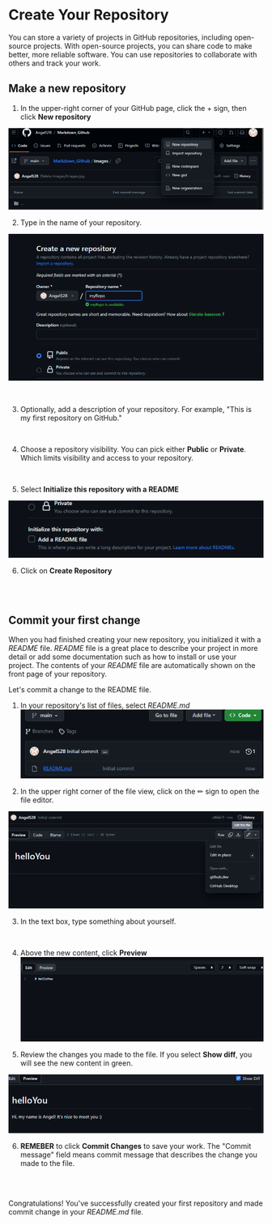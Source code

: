 # Create Your Repository 

You can store a variety of projects in GitHub repositories, including open-source projects. With open-source projects, you can share code to make better, more reliable software. You can use repositories to collaborate with others and track your work. 

## Make a new repository 

1. In the upper-right corner of your GitHub page, click the + sign, then click **New repository** 

![](https://github.com/AngelS28/Markdown_Github/blob/main/Images/newRepo.png)

2. Type in the name of your repository.

![](https://github.com/AngelS28/Markdown_Github/blob/main/Images/nameRepo.png)

<br />

3. Optionally, add a description of your repository. For example, "This is my first repository on GitHub."
<br />

4. Choose a repository visibility. You can pick either **Public** or **Private**. Which limits visibility and access to your repository. <br />
<br />

5. Select **Initialize this repository with a README** 

![](https://github.com/AngelS28/Markdown_Github/blob/main/Images/README.png)

6. Click on **Create Repository**
<br />
<br />

## Commit your first change 

When you had finished creating your new repository, you initialized it with a *README* file. *README* file is a great place to describe your project in more detail or add some documentation such as how to install or use your project. The contents of your *README* file are automatically shown on the front page of your repository.
<br />

Let's commit a change to the README file. 
<br />

1. In your repository's list of files, select *README.md*
  ![](https://github.com/AngelS28/Markdown_Github/blob/main/Images/viewReadme.png)


2. In the upper right corner of the file view, click on the  ✏ sign to open the file editor.

![](https://github.com/AngelS28/Markdown_Github/blob/main/Images/editReadme.png)

3. In the text box, type something about yourself.
<br />

4. Above the new content, click **Preview**
![](https://github.com/AngelS28/Markdown_Github/blob/main/Images/preview.png)

5. Review the changes you made to the file. If you select **Show diff**, you will see the new content in green.

![](https://github.com/AngelS28/Markdown_Github/blob/main/Images/editPreview.png)

6. **REMEBER** to click **Commit Changes** to save your work. The "Commit message" field means commit message that describes the change you made to the file. 
 
<br />
<br />

Congratulations! You've successfully created your first repository and made  commit change in your *README.md* file.
